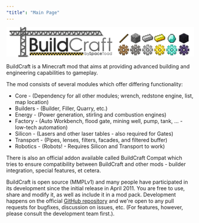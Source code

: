 ```yaml
---
"title": "Main Page"
---
```


![](/images/logo.png)

BuildCraft is a Minecraft mod that aims at providing advanced building and engineering capabilities to gameplay.

The mod consists of several modules which offer differing functionality:

* Core - (Dependency for all other modules; wrench, redstone engine, list, map location)
* Builders - (Builder, Filler, Quarry, etc.)
* Energy - (Power generation, stirling and combustion engines)
* Factory - (Auto Workbench, flood gate, mining well, pump, tank, ... - low-tech automation)
* Silicon - (Lasers and other laser tables - also required for Gates)
* Transport - (Pipes, lenses, filters, facades, and filtered buffer)
* Robotics - (Robots! - Requires Silicon and Transport to work)

There is also an official addon available called BuildCraft Compat which tries to ensure compatibility between BuildCraft and other mods - builder integration, special features, et cetera.

BuildCraft is open source (MMPLv1) and many people have participated in its development since the initial release in April 2011. You are free to use, share and modify it, as well as include it in a mod 
pack. Development happens on the official [GitHub repository](https://github.com/BuildCraft/BuildCraft) and we're open to any pull requests for bugfixes, discussion on issues, etc. (For features, 
however, please consult the development team first.).
